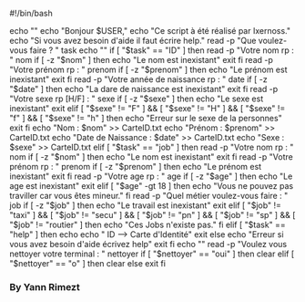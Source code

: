 #!/bin/bash

echo ""
echo "Bonjour $USER,"
echo "Ce script à été réalisé par Ixernoss." 
echo "Si vous avez besoin d'aide il faut écrire help."
read -p "Que voulez-vous faire ? " task
echo ""
if [ "$task" == "ID" ]
then
    read -p "Votre nom rp : " nom
    if [ -z "$nom" ]
    then
        echo "Le nom est inexistant"
        exit
    fi
    read -p "Votre prénom rp : " prenom
    if [ -z "$prenom" ]
    then
        echo "Le prénom est inexistant"
        exit
    fi
    read -p "Votre année de naissance rp : " date
    if [ -z "$date" ]
    then
        echo "La dare de naissance est inexistant"
        exit
    fi
    read -p "Votre sexe rp [H/F] : " sexe
    if [ -z "$sexe" ]
    then
        echo "Le sexe est inexistant"
        exit
    elif [ "$sexe" != "F" ] && [ "$sexe" != "H" ] && [ "$sexe" != "f" ] && [ "$sexe" != "h" ]
    then
        echo "Erreur sur le sexe de la personnes"
        exit
    fi
    echo "Nom : $nom" >> CarteID.txt
    echo "Prénom : $prenom" >> CarteID.txt
    echo "Date de Naissance : $date" >> CarteID.txt
    echo "Sexe : $sexe" >> CarteID.txt
elif [ "$task" == "job" ]
then
    read -p "Votre nom rp : " nom
    if [ -z "$nom" ]
    then
        echo "Le nom est inexistant"
        exit
    fi
    read -p "Votre prénom rp : " prenom
    if [ -z "$prenom" ]
    then
        echo "Le prénom est inexistant"
        exit
    fi
    read -p "Votre age rp : " age
    if [ -z "$age" ]
    then
        echo "Le age est inexistant"
        exit
    elif [ "$age" -gt 18 ]
    then
        echo "Vous ne pouvez pas traviller car vous êtes mineur."
    fi
    read -p "Quel métier voulez-vous faire : " job
    if [ -z "$job" ]
    then
        echo "Le travail est inexistant"
        exit
    elif [ "$job" != "taxi" ] && [ "$job" != "secu" ] && [ "$job" != "pn" ] && [ "$job" != "sp" ] && [ "$job" != "routier" ]
    then
        echo "Ces Jobs n'existe pas."
    fi
elif [ "$task" == "help" ]
then
    echo 
    echo "      ID  --> Carte d'Identité"     
    exit
else
    echo "Erreur si vous avez besoin d'aide écrivez help"
    exit
fi
echo ""
read -p "Voulez vous nettoyer votre terminal : " nettoyer
if [ "$nettoyer" == "oui" ]
then
    clear
elif [ "$nettoyer" == "o" ]
then
    clear
else
    exit
fi

### By Yann Rimezt ###
